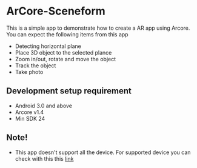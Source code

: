 # ArCore-Sceneform
This is a simple app to demonstrate how to create a AR app using Arcore. You can expect the following items from this app

  - Detecting horizontal plane
  - Place 3D object to the selected plance
  - Zoom in/out, rotate and move the object
  - Track the object
  - Take photo

## Development setup requirement
 - Android 3.0 and above
 - Arcore v1.4
 - Min SDK 24

## Note!

  - This app doesn't support all the device. For supported device you can check with this this [link]

[link]: <https://developers.google.com/ar/discover/supported-devices>
